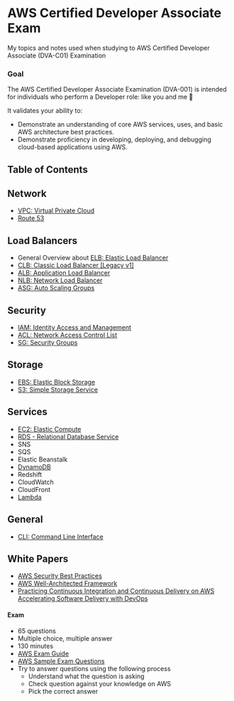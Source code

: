 # AWS Certified Developer Associate Exam
My topics and notes used when studying to AWS Certified Developer Associate (DVA-C01) Examination

### Goal
The AWS Certified Developer Associate Examination (DVA-001) is intended for individuals who perform a
Developer role: like you and me :hugs:

It validates your ability to:
- Demonstrate an understanding of core AWS services, uses, and basic AWS architecture best practices.
- Demonstrate proficiency in developing, deploying, and debugging cloud-based applications using AWS.

## Table of Contents

## Network
- [VPC: Virtual Private Cloud](vpc.md)
- [Route 53](route53.md)

## Load Balancers
- General Overview about [ELB: Elastic Load Balancer](elb.md)
- [CLB: Classic Load Balancer [Legacy v1]](clb.md)
- [ALB: Application Load Balancer](alb.md)
- [NLB: Network Load Balancer](nlb.md)
- [ASG: Auto Scaling Groups](asg.md)

## Security
- [IAM: Identity Access and Management](iam.md)
- [ACL: Network Access Control List](acl.md)
- [SG: Security Groups](sg.md)

## Storage
- [EBS: Elastic Block Storage](ebs-storage.md)
- [S3: Simple Storage Service](s3.md)

## Services
- [EC2: Elastic Compute](ec2.md)
- [RDS - Relational Database Service](rds.md)
- SNS
- SQS
- Elastic Beanstalk
- [DynamoDB](dynamodb.md)
- Redshift
- CloudWatch
- CloudFront
- [Lambda](lambda.md)

## General
- [CLI: Command Line Interface](cli.md)

## White Papers
- [AWS Security Best Practices](https://d0.awsstatic.com/whitepapers/Security/AWS_Security_Best_Practices.pdf)
- [AWS Well-Architected Framework](https://d0.awsstatic.com/whitepapers/architecture/AWS_Well-Architected_Framework.pdf)
- [Practicing Continuous Integration and Continuous Delivery on AWS Accelerating Software Delivery with
DevOps](https://d1.awsstatic.com/whitepapers/DevOps/practicing-continuous-integration-continuous-delivery-on-AWS.pdf)

#### Exam
- 65 questions
- Multiple choice, multiple answer
- 130 minutes
- [AWS Exam Guide](https://d1.awsstatic.com/training-and-certification/docs-dev-associate/AWS_Certified_Developer_Associate-Exam_Guide_EN_1.4.pdf)
- [AWS Sample Exam Questions](https://d1.awsstatic.com/training-and-certification/docs-dev-associate/AWS_Certified_Developer-Associate_Sample_Questions_v2.0_FINAL.pdf)
- Try to answer questions using the following process
  - Understand what the question is asking
  - Check question against your knowledge on AWS
  - Pick the correct answer
